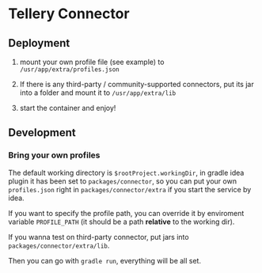 # Tellery Connector

## Deployment

1. mount your own profile file (see example) to `/usr/app/extra/profiles.json`

2. If there is any third-party / community-supported connectors, put its jar into a folder and mount it to `/usr/app/extra/lib`

3. start the container and enjoy!

## Development

### Bring your own profiles

The default working directory is `$rootProject.workingDir`, in gradle idea plugin it has been set to `packages/connector`, so you can put your own `profiles.json` right in `packages/connector/extra` if you start the service by idea.

If you want to specify the profile path, you can override it by enviroment variable `PROFILE_PATH` (it should be a path **relative** to the working dir).

If you wanna test on third-party connector, put jars into `packages/connector/extra/lib`.

Then you can go with `gradle run`, everything will be all set.
